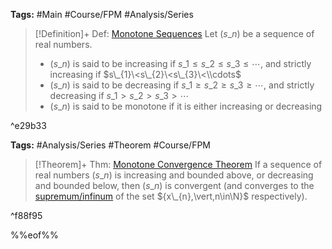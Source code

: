 ---
---

**Tags:** #Main #Course/FPM #Analysis/Series 

 > 
 > \[!Definition\]+ Def: [Monotone Sequences](Monotone%20Sequences.md)
 > Let $(s\_{n})$ be a sequence of real numbers.
 > 
 > * $(s\_{n})$ is said to be increasing if $s\_{1}\le s\_{2}\le s\_{3}\le\cdots$, and strictly increasing if $s\_{1}\<s\_{2}\<s\_{3}\<\\cdots$
 > * $(s\_{n})$ is said to be decreasing if $s\_{1}\ge s\_{2}\ge s\_{3}\ge\cdots$, and strictly decreasing if $s\_{1}>s\_{2}>s\_{3}>\cdots$
 > * $(s\_{n})$ is said to be monotone if it is either increasing or decreasing

^e29b33

**Tags:** #Analysis/Series #Theorem #Course/FPM 

 > 
 > \[!Theorem\]+ Thm: [Monotone Convergence Theorem](Monotone%20Convergence%20Theorem.md)
 > If a sequence of real numbers $(s\_{n})$ is increasing and bounded above, or decreasing and bounded below, then $(s\_{n})$ is convergent (and converges to the [supremum/infinum](Bounds,%20Suprema%20and%20Infima.md#35189a) of the set ${x\_{n},\vert,n\in\N}$ respectively).

^f88f95

%%eof%%
